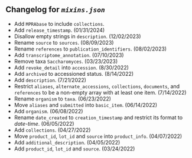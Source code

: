 ## Changelog for *`mixins.json`*

* Add `MPRAbase` to include `collections`.
* Add `release_timestamp`. (01/31/2024)
* Disallow empty strings in `description`. (12/02/2023)
* Rename `source` to `sources`. (08/09/2023)
* Rename `references` to `publication_identifiers`. (08/02/2023)
* Add `transcriptome_annotation`. (07/10/2023)
* Remove taxa `Saccharomyces`. (03/23/2023)
* Add `revoke_detail` into `accession`. (8/30/2022)
* Add `archived` to accessioned status. (8/14/2022)
* Add `description`. (7/21/2022)
* Restrict `aliases`, `alternate_accessions`, `collections`, `documents`, and `references` to be a non-empty array with at least one item. (7/14/2022)
* Rename `organism` to `taxa`. (06/23/2022)
* Move `aliases` and `submitted` into `basic_item`. (06/14/2022)
* Add `organism`. (06/08/2022)
* Rename `date_created` to `creation_timestamp` and restrict its format to *date-time*. (06/05/2022)
*  Add `collections`. (04/27/2022)
*  Move `product_id`, `lot_id` and `source` into `product_info`. (04/07/2022)
*  Add `additional_description`. (04/05/2022)
*  Add `product_id`, `lot_id` and `source`. (03/24/2022)
